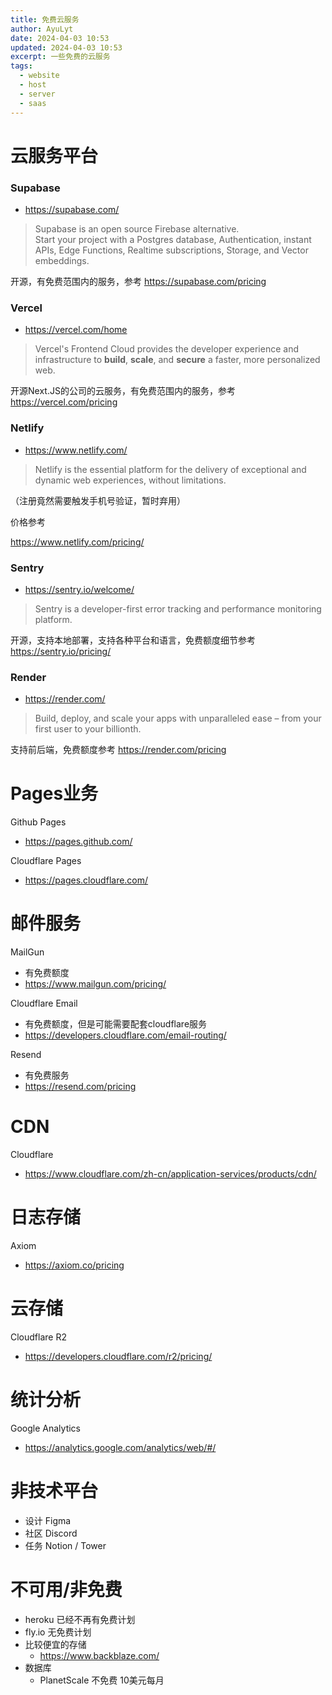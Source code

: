 ```yaml
---
title: 免费云服务
author: AyuLyt
date: 2024-04-03 10:53
updated: 2024-04-03 10:53
excerpt: 一些免费的云服务
tags:
  - website
  - host
  - server
  - saas
---
```

# 云服务平台

### Supabase

- https://supabase.com/

> Supabase is an open source Firebase alternative.  
   Start your project with a Postgres database, Authentication, instant APIs, Edge Functions, Realtime subscriptions, Storage, and Vector embeddings.

开源，有免费范围内的服务，参考
https://supabase.com/pricing

### Vercel

- https://vercel.com/home

> Vercel's Frontend Cloud provides the developer experience and infrastructure to **build**, **scale**, and **secure** a faster, more personalized web.

开源Next.JS的公司的云服务，有免费范围内的服务，参考
https://vercel.com/pricing

### Netlify

- https://www.netlify.com/

> Netlify is the essential platform for the delivery of exceptional and dynamic web experiences, without limitations.

（注册竟然需要触发手机号验证，暂时弃用）

价格参考

https://www.netlify.com/pricing/

### Sentry

- https://sentry.io/welcome/

> Sentry is a developer-first error tracking and performance monitoring platform.

开源，支持本地部署，支持各种平台和语言，免费额度细节参考
https://sentry.io/pricing/

### Render

- https://render.com/

> Build, deploy, and scale your apps with unparalleled ease – from your first user to your billionth.

支持前后端，免费额度参考
https://render.com/pricing

# Pages业务

Github Pages
- https://pages.github.com/

Cloudflare Pages
- https://pages.cloudflare.com/

# 邮件服务

MailGun
- 有免费额度
- https://www.mailgun.com/pricing/

Cloudflare Email
- 有免费额度，但是可能需要配套cloudflare服务
- https://developers.cloudflare.com/email-routing/

Resend
- 有免费服务
- https://resend.com/pricing

# CDN

Cloudflare
- https://www.cloudflare.com/zh-cn/application-services/products/cdn/

# 日志存储

Axiom
- https://axiom.co/pricing

# 云存储

Cloudflare R2
- https://developers.cloudflare.com/r2/pricing/

# 统计分析

Google Analytics
- https://analytics.google.com/analytics/web/#/


# 非技术平台

- 设计 Figma
- 社区 Discord
- 任务 Notion / Tower
# 不可用/非免费

- heroku 已经不再有免费计划
- fly.io 无免费计划
- 比较便宜的存储
	- https://www.backblaze.com/
- 数据库
	- PlanetScale 不免费 10美元每月